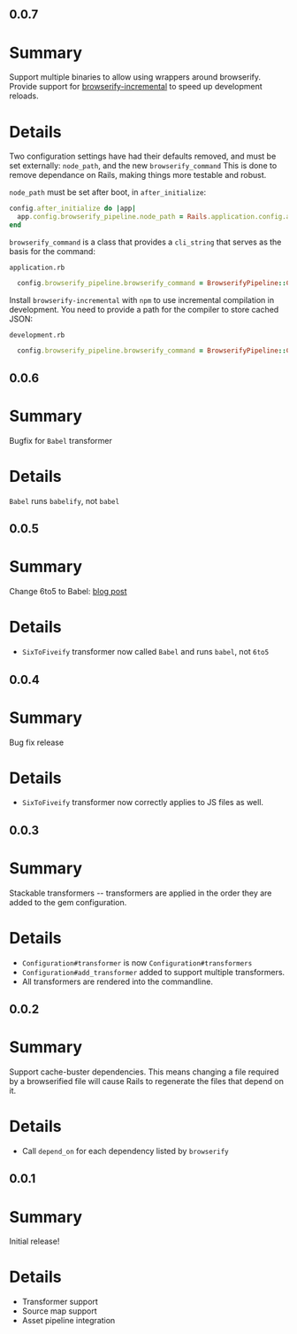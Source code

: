 0.0.7
---

Summary
===

Support multiple binaries to allow using wrappers around browserify.
Provide support for [browserify-incremental](https://github.com/jsdf/browserify-incremental) to speed up development reloads.

Details
===

Two configuration settings have had their defaults removed, and must be set externally: `node_path`,  and the new `browserify_command`
This is done to remove dependance on Rails, making things more testable and robust.

`node_path` must be set after boot, in `after_initialize`:

```ruby
config.after_initialize do |app|
  app.config.browserify_pipeline.node_path = Rails.application.config.assets.paths.map(&:to_s).join(":")
end
```

`browserify_command` is a class that provides a `cli_string` that serves as the basis for the command:

`application.rb`
```ruby
  config.browserify_pipeline.browserify_command = BrowserifyPipeline::Command::Browserify.new("#{Rails.root}/node_modules/.bin")
```

Install `browserify-incremental` with `npm` to use incremental compilation in development. You need to provide a path for the compiler to store cached JSON:

`development.rb`
```ruby
  config.browserify_pipeline.browserify_command = BrowserifyPipeline::Command::BrowserifyIncremental.new("#{Rails.root}/node_modules/.bin", "#{Rails.root}/tmp")
```

0.0.6
---

Summary
===

Bugfix for `Babel` transformer

Details
===

`Babel` runs `babelify`, not `babel`

0.0.5
---

Summary
===

Change 6to5 to Babel: [blog post](https://babeljs.io/blog/2015/02/15/not-born-to-die/)

Details
===

* `SixToFiveify` transformer now called `Babel` and runs `babel`, not `6to5`

0.0.4
---

Summary
===

Bug fix release

Details
===

* `SixToFiveify` transformer now correctly applies to JS files as well.

0.0.3
---

Summary
===

Stackable transformers -- transformers are applied in the order they are added to the gem configuration.

Details
===

* `Configuration#transformer` is now `Configuration#transformers`
* `Configuration#add_transformer` added to support multiple transformers.
* All transformers are rendered into the commandline.

0.0.2
---

Summary
===

Support cache-buster dependencies. This means changing a file required by a browserified file will cause
Rails to regenerate the files that depend on it.

Details
===

* Call `depend_on` for each dependency listed by `browserify`

0.0.1
---

Summary
===

Initial release!

Details
===

* Transformer support
* Source map support
* Asset pipeline integration

